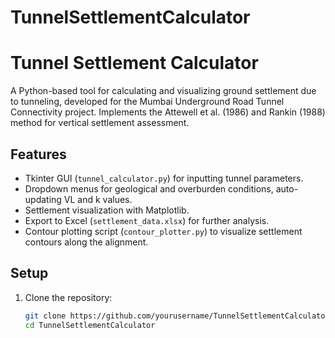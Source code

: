 # TunnelSettlementCalculator
# Tunnel Settlement Calculator

A Python-based tool for calculating and visualizing ground settlement due to tunneling, developed for the Mumbai Underground Road Tunnel Connectivity project. Implements the Attewell et al. (1986) and Rankin (1988) method for vertical settlement assessment.

## Features
- Tkinter GUI (`tunnel_calculator.py`) for inputting tunnel parameters.
- Dropdown menus for geological and overburden conditions, auto-updating VL and k values.
- Settlement visualization with Matplotlib.
- Export to Excel (`settlement_data.xlsx`) for further analysis.
- Contour plotting script (`contour_plotter.py`) to visualize settlement contours along the alignment.

## Setup
1. Clone the repository:
   ```bash
   git clone https://github.com/yourusername/TunnelSettlementCalculator.git
   cd TunnelSettlementCalculator
